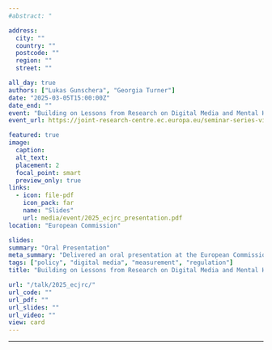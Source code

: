 ```yaml
---
#abstract: "

address:
  city: ""
  country: ""
  postcode: ""
  region: ""
  street: ""

all_day: true
authors: ["Lukas Gunschera", "Georgia Turner"]
date: "2025-03-05T15:00:00Z"
date_end: ""
event: "Building on Lessons from Research on Digital Media and Mental Health"
event_url: https://joint-research-centre.ec.europa.eu/seminar-series-virtual-worlds-and-well-being-setting-research-agenda/virtues-seminar-building-lessons-research-digital-media-and-mental-health-2025-03-05_en?prefLang=da

featured: true
image:
  caption:
  alt_text:
  placement: 2
  focal_point: smart
  preview_only: true
links:
  - icon: file-pdf
    icon_pack: far
    name: "Slides"
    url: media/event/2025_ecjrc_presentation.pdf
location: "European Commission"

slides:
summary: "Oral Presentation"
meta_summary: "Delivered an oral presentation at the European Commission VirtueS Seminar series on virtual worlds and well-being. The presentation is based on a policy report written with Georgia Turner and Amy Orben."
tags: ["policy", "digital media", "measurement", "regulation"]
title: "Building on Lessons from Research on Digital Media and Mental Health"

url: "/talk/2025_ecjrc/"
url_code: ""
url_pdf: ""
url_slides: ""
url_video: ""
view: card
---
```


---
